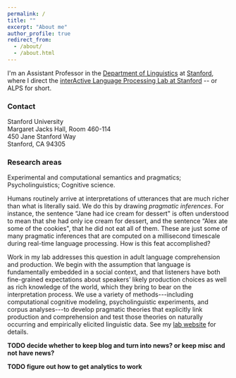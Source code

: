 ```yaml
---
permalink: /
title: ""
excerpt: "About me"
author_profile: true
redirect_from: 
  - /about/
  - /about.html
---
```


I'm an Assistant Professor in the [Department of Linguistics](https://linguistics.stanford.edu/) at [Stanford](https://www.stanford.edu/), where I direct the [interActive Language Processing Lab at Stanford](http://alpslab.stanford.edu/) -- or ALPS for short. 

### Contact

Stanford University\
Margaret Jacks Hall, Room 460-114\
450 Jane Stanford Way\
Stanford, CA 94305

### Research areas 

Experimental and computational semantics and pragmatics; Psycholinguistics; Cognitive science.

Humans routinely arrive at interpretations of utterances that are much richer than what is literally said. We do this by drawing *pragmatic inferences*. For instance, the sentence “Jane had ice cream for dessert" is often understood to mean that she had only ice cream for dessert, and the sentence “Alex ate some of the cookies", that he did not eat all of them. These are just some of many pragmatic inferences that are computed on a millisecond timescale during real-time language processing. How is this feat accomplished? 

Work in my lab addresses this question in adult language comprehension and production. We begin with the assumption that language is fundamentally embedded in a social context, and that listeners have both fine-grained expectations about speakers’ likely production choices as well as rich knowledge of the world, which they bring to bear on the interpretation process. We use a variety of methods---including computational cognitive modeling, psycholinguistic experiments, and corpus analyses---to develop pragmatic theories that explicitly link production and comprehension and test those theories on naturally occurring and empirically elicited linguistic data. See my [lab website](alpslab.stanford.edu) for details.



**TODO decide whether to keep blog and turn into news? or keep misc and not have news?**

**TODO figure out how to get analytics to work**



